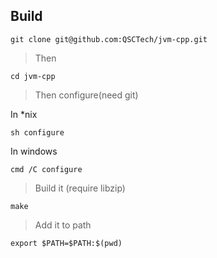 ## Build

```
git clone git@github.com:QSCTech/jvm-cpp.git
```

> Then

```
cd jvm-cpp
``` 

> Then configure(need git)

In *nix
```
sh configure
```

In windows
```
cmd /C configure
```

> Build it (require libzip)

```
make
```

> Add it to path

```
export $PATH=$PATH:$(pwd)
```
